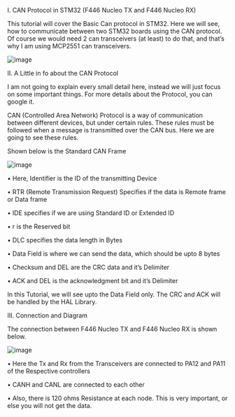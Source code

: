 I. CAN Protocol in STM32 (F446 Nucleo TX and F446 Nucleo RX)

This tutorial will cover the Basic Can protocol in STM32. Here we will see, how to communicate between two STM32 boards using the CAN protocol. Of course we would need 2 can transceivers (at least) to do that, and that’s why I am using MCP2551 can transceivers.

![image](https://github.com/TepmarotdanielZ/CAN-BUS/assets/139426571/3b9dd4c6-a173-42cd-a1ef-d666f20a37c3)

II. A Little in fo about the CAN Protocol

I am not going to explain every small detail here, instead we will just focus on some important things. For more details about the Protocol, you can google it.

CAN (Controlled Area Network) Protocol is a way of communication between different devices, but under certain rules. These rules must be followed when a message is transmitted over the CAN bus. Here we are going to see these rules.

Shown below is the Standard CAN Frame

![image](https://github.com/TepmarotdanielZ/CAN-BUS/assets/139426571/46bc752f-e9cf-4c09-99f8-d28f81076632)



• Here, Identifier is the ID of the transmitting Device

• RTR (Remote Transmission Request) Specifies if the data is Remote frame or Data frame

• IDE specifies if we are using Standard ID or Extended ID

• r is the Reserved bit

• DLC specifies the data length in Bytes

• Data Field is where we can send the data, which should be upto 8 bytes

• Checksum and DEL are the CRC data and it’s Delimiter

• ACK and DEL is the acknowledgment bit and it’s Delimiter

In this Tutorial, we will see upto the Data Field only. The CRC and ACK will be handled by the HAL Library.

III. Connection and Diagram

The connection between F446 Nucleo TX and F446 Nucleo RX is shown below.

![image](https://github.com/TepmarotdanielZ/CAN-BUS/assets/139426571/c98fb349-2686-4ecf-8a43-cceade41459e)

• Here the Tx and Rx from the Transceivers are connected to PA12 and PA11 of the Respective controllers

• CANH and CANL are connected to each other

• Also, there is 120 ohms Resistance at each node. This is very important, or else you will not get the data.
